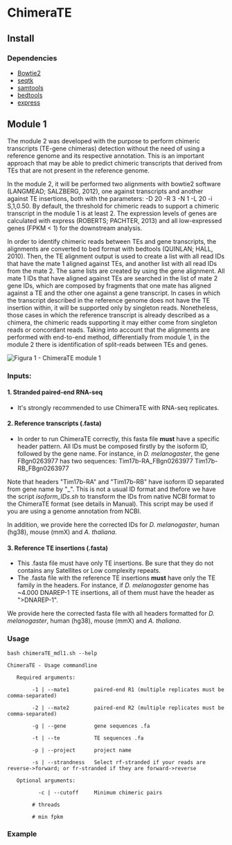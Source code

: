 # ChimeraTE
## Install
### Dependencies
- [Bowtie2](http://bowtie-bio.sourceforge.net/bowtie2/manual.shtml)
- [seqtk](https://github.com/lh3/seqtk)
- [samtools](http://www.htslib.org/download/)
- [bedtools](https://github.com/arq5x/bedtools2/releases)
- [express](https://pachterlab.github.io/eXpress/overview.html#)

## Module 1

  The module 2 was developed with the purpose to perform chimeric transcripts (TE-gene chimeras) detection without the need of using a reference genome and its respective annotation. This is an important approach that may be able to predict chimeric transcripts that derived from TEs that are not present in the reference genome.
  
  In the module 2, it will be performed two alignments with bowtie2 software (LANGMEAD; SALZBERG, 2012), one against transcripts and another against TE insertions, both with the parameters: -D 20 -R 3 -N 1 -L 20 -i S,1,0.50. By default, the threshold for chimeric reads to support a chimeric transcript in the module 1 is at least 2. The expression levels of genes are calculated with express (ROBERTS; PACHTER, 2013) and all low-expressed genes (FPKM < 1) for the downstream analysis. 

  In order to identify chimeric reads between TEs and gene transcripts, the alignments are converted to bed format with bedtools (QUINLAN; HALL, 2010). Then, the TE alignment output is used to create a list with all read IDs that have the mate 1 aligned against TEs, and another list with all read IDs from the mate 2. The same lists are created by using the gene alignment. All mate 1 IDs that have aligned against TEs are searched in the list of mate 2 gene IDs, which are composed by fragments that one mate has aligned against a TE and the other one against a gene transcript. In cases in which the transcript described in the reference genome does not have the TE insertion within, it will be supported only by singleton reads. Nonetheless, those cases in which the reference transcript is already described as a chimera, the chimeric reads supporting it may either come from singleton reads or concordant reads. Taking into account that the alignments are performed with end-to-end method, differentially from module 1, in the module 2 there is identification of split-reads between TEs and genes.
  
 ![Figura 1 - ChimeraTE module 1](https://i.imgur.com/YdOef5I.png)
### Inputs:

  #### 1. Stranded paired-end RNA-seq
  - It's strongly recommended to use ChimeraTE with RNA-seq replicates.
  #### 2. Reference transcripts (.fasta)
  - In order to run ChimeraTE correctly, this fasta file **must** have a specific header pattern. All IDs must be composed firstly by the isoform ID, followed by the gene name. For instance, in _D. melanogaster_, the gene FBgn0263977 has two sequences:
  Tim17b-RA_FBgn0263977
  Tim17b-RB_FBgn0263977
  
  Note that headers "Tim17b-RA" and "Tim17b-RB" have isoform ID separated from gene name by "_". 
  This is not a usual ID format and thefore we have the script _isoform_IDs.sh_ to transform the IDs from native NCBI format to the ChimeraTE format (see details in Manual). This script may be used if you are using a genome annotation from NCBI.

  In addition, we provide here the corrected IDs for _D. melanogaster_, human (hg38), mouse (mmX) and _A. thaliana_. 

  #### 3. Reference TE insertions (.fasta)

  - This .fasta file must have only TE insertions. Be sure that they do not contains any Satellites or Low complexity repeats.
  - The .fasta file with the reference TE insertions **must** have only the TE family in the headers. For instance, if _D. melanogaster_ genome has ~4.000 DNAREP-1 TE insertions, all of them must have the header as ">DNAREP-1".

  We provide here the corrected fasta file with all headers formatted for _D. melanogaster_, human (hg38), mouse (mmX) and _A. thaliana_. 
  
### Usage
````
bash chimeraTE_mdl1.sh --help
````

````
ChimeraTE - Usage commandline

   Required arguments:

        -1 | --mate1    	paired-end R1 (multiple replicates must be comma-separated)

        -2 | --mate2    	paired-end R2 (multiple replicates must be comma-separated)

        -g | --gene     	gene sequences .fa

        -t | --te       	TE sequences .fa

        -p | --project  	project name
  
        -s | --strandness	Select rf-stranded if your reads are reverse->forward; or fr-stranded if they are forward->reverse

   Optional arguments:

	      -c | --cutoff   	Minimum chimeric pairs
        
        # threads
        
        # min fpkm
 ````
 
 ### Example
 
 
